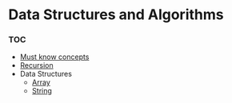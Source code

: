 # Data Structures and Algorithms

### TOC

* [Must know concepts](./src/introduction)
* [Recursion](./src/recursion)
* Data Structures
    * [Array](./src/data-structures/array)
    * [String](.src/data-structures/string)
